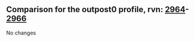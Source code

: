 ## Comparison for the outpost0 profile, rvn: [2964](https://github.com/PRO100KatYT/FortniteProfileRevisions/tree/main/profiles/outpost0/2964%20outpost0.json)-[2966](https://github.com/PRO100KatYT/FortniteProfileRevisions/tree/main/profiles/outpost0/2966%20outpost0.json)

No changes
